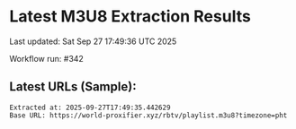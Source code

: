 # Latest M3U8 Extraction Results

Last updated: Sat Sep 27 17:49:36 UTC 2025

Workflow run: #342

## Latest URLs (Sample):
```
Extracted at: 2025-09-27T17:49:35.442629
Base URL: https://world-proxifier.xyz/rbtv/playlist.m3u8?timezone=pht

```
